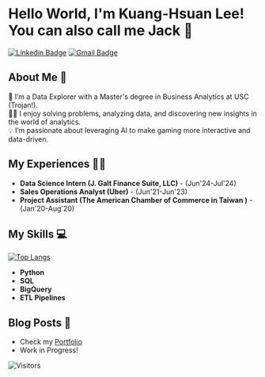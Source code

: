 # Hello World, I'm Kuang-Hsuan Lee! You can also call me Jack 👋

[![Linkedin Badge](https://img.shields.io/badge/-LinkedIn-blue?style=flat&logo=Linkedin&logoColor=white)](https://www.linkedin.com/in/kuang-hsuan-lee/)
[![Gmail Badge](https://img.shields.io/badge/-leekuang@marshall.usc.edu-red?style=flat&logo=Gmail&logoColor=white)](mailto:leekuang@marshall.usc.edu)

## About Me 🚀

🌱 I’m a Data Explorer with a Master's degree in Business Analytics at USC (Trojan!).  
👨‍💻 I enjoy solving problems, analyzing data, and discovering new insights in the world of analytics.  
💡 I’m passionate about leveraging AI to make gaming more interactive and data-driven.  

## My Experiences 👨‍💼

- **Data Science Intern (J. Galt Finance Suite, LLC)** - (Jun'24-Jul'24)
- **Sales Operations Analyst (Uber)** - (Jun'21-Jun'23)
- **Project Assistant (The American Chamber of Commerce in Taiwan )** - (Jan'20-Aug'20)

## My Skills 💻

[![Top Langs](https://github-readme-stats.vercel.app/api/top-langs/?username=jackleekuang&layout=compact)](https://github.com/jackleekuang/github-readme-stats)

- **Python**
- **SQL**
- **BigQuery**
- **ETL Pipelines**

## Blog Posts 📝

- Check my [Portfolio](https://jackleekuang.github.io/)
- Work in Progress!

![Visitors](https://visitor-badge.glitch.me/badge?page_id=jackleekuang.visitor-badge)
